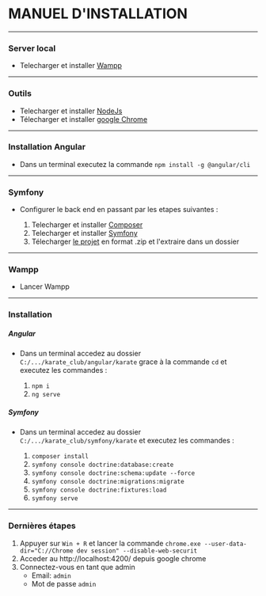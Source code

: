 # MANUEL D'INSTALLATION

---

### Server local

+ Telecharger et installer [Wampp](https://www.wampserver.com/#download-wrapper)

---

### Outils

+ Telecharger et installer [NodeJs](https://nodejs.org/dist/v14.17.0/node-v14.17.0-x64.msi)
+ Télecharger et installer [google Chrome](https://www.google.com/intl/fr_fr/chrome/)

---

### Installation Angular

+ Dans un terminal executez la commande `npm install -g @angular/cli`

---

### Symfony

+ Configurer le back end en passant par les etapes suivantes :

   1. Telecharger et installer [Composer](https://getcomposer.org/Composer-Setup.exe)
   2. Telecharger et installer [Symfony](https://get.symfony.com/cli/setup.exe)
   3. Télecharger [le projet](https://github.com/sehoul/karate_club) en format .zip et l'extraire dans un dossier 


---

### Wampp

   + Lancer Wampp

---

### Installation

##### Angular
 
   + Dans un terminal accedez au dossier `C:/.../karate_club/angular/karate` grace à la commande `cd` et executez les commandes :
      
      1. `npm i`
      2. `ng serve`

##### Symfony

   + Dans un terminal accedez au dossier `C:/.../karate_club/symfony/karate` et executez les commandes :
      
      1. `composer install`
      2. `symfony console doctrine:database:create`
      3. `symfony console doctrine:schema:update --force`
      4. `symfony console doctrine:migrations:migrate`
      5. `symfony console doctrine:fixtures:load`
      6. `symfony serve`

---

### Dernières étapes

   1. Appuyer sur `Win + R` et lancer la commande `chrome.exe --user-data-dir="C://Chrome dev session" --disable-web-securit`
   2. Acceder au http://localhost:4200/  depuis google chrome
   3. Connectez-vous en tant que admin 
         * Email: `admin`
         * Mot de passe `admin`

